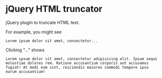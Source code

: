 # jQuery HTML truncator

jQuery plugin to truncate HTML text.

For example, you might see

```hmtl
Lorem ipsum dolor sit amet, consectetur...
```
Clicking "..." shows

```hmtl
Lorem ipsum dolor sit amet, consectetur adipisicing elit. Ipsum sequi molestiae dolores rem. Ratione accusantium corporis aut accusamus fugiat! At modi eum sint, reiciendis maiores commodi tempore ipsa earum accusantium!
```
